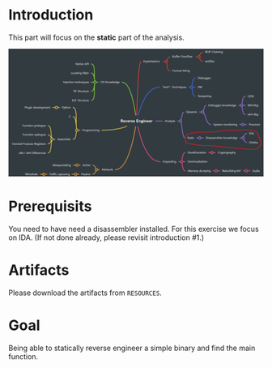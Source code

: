# Introduction
This part will focus on the **static** part of the analysis.

![RE Overview](../images/overview.png)

# Prerequisits
You need to have need a disassembler installed. For this exercise we focus on IDA.
(If not done already, please revisit introduction #1.)

# Artifacts
Please download the artifacts from `RESOURCES`. 

# Goal
Being able to statically reverse engineer a simple binary and find the main function.